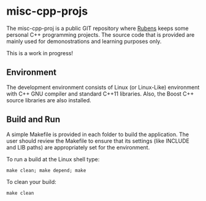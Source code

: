 # misc-cpp-projs

The misc-cpp-proj is a public GIT repository where [Rubens](http://www.rubens-gomes.com) keeps some personal C++ programming projects.  The source code that is provided are  mainly used for demonostrations and learning purposes only.

This is a work in progress!

## Environment

The development environment consists of Linux (or Linux-Like)
environment with C++ GNU compiler and standard C++11 libraries.
Also, the Boost C++ source libraries are also installed.

## Build and Run 

A simple Makefile is provided in each folder to build the application.  The user should review the Makefile to ensure that its settings (like INCLUDE and LIB paths) are appropriately set for the environment.

To run a build at the Linux shell type:

    make clean; make depend; make

To clean your build:

    make clean
